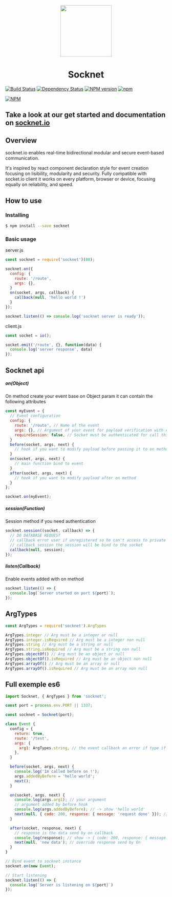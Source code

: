 [socket-io]: https://socket.io

<div align="center">
<img
  width="160px"
  src="https://image.ibb.co/c11zDk/logo_leo.png">
</div>

<h1 align="center">Socknet</h1>

[![Build Status](https://travis-ci.org/leon3s/socknet.svg?branch=master)](https://travis-ci.org/leon3s/socknet)
[![Dependency Status](https://david-dm.org/leon3s/socknet.svg)](https://david-dm.org/leon3s/socknet.svg)
[![NPM version](https://badge.fury.io/js/socknet.svg)](https://www.npmjs.com/package/socknet)
[![npm](https://img.shields.io/npm/dt/socknet.svg)]()

[![NPM](https://nodei.co/npm/socknet.png)](https://nodei.co/npm/socknet/)

## Take a look at our get started and documentation on [socknet.io](http://socknet.io)

## Overview
socknet.io enables real-time bidirectional modular and secure event-based communication.

It&apos;s inspired by react component declaration style for event creation focusing on lisibility, modularity and security.
Fully compatible with socket.io client it works on every platform,
  browser or device, focusing equally on reliability, and speed.


## How to use

### Installing
```sh
$ npm install --save socknet
```

### Basic usage
server.js
```js
const socknet = require('socknet')(80);

socknet.on({
  config: {
    route: '/route',
    args: {},
  }
  on(socket, args, callback) {
    callback(null, 'hello world !')
  }
});

socknet.listen(() => console.log('socknet server is ready'));
```
client.js
```js
const socket = io();

socket.emit('/route', {}, function(data) {
  console.log('server response', data)
});
```

## Socknet api

##### on(Object)

On method create your event base on Object param it can contain the following attributes

```js
const myEvent = {
  // Event configuration
  config: {
    route: '/route', // Name of the event
    args: {}, // Argument of your event for payload verification with ArgTypes
    requireSession: false, // Socket must be authenticated for call this event
  }
  before(socket, args, next) {
    // hook if you want to modify payload before passing it to on method
  }
  on(socket, args, next) {
    // main function bind to event
  }
  after(socket, args, next) {
    // hook if you want to modify payload after on method
  }
};

socknet.on(myEvent);
```

##### session(Function)
Session method if you need authentication
```js
socknet.session((socket, callback) => {
  // DO DATABASE REQUEST
  // callback error user if unregistered so he can't access to private event
  // callback session the session will be bind to the socket
  callback(null, session);
});
```

##### listen(Callback)
Enable events added with on method
```js
socknet.listen(() => {
  console.log(`Server started on port ${port}`);
});
```

## ArgTypes

```js
const ArgTypes = require('socknet').ArgTypes

ArgTypes.integer // Arg must be a integer or null
ArgTypes.integer.isRequired // Arg must be a integer non null
ArgTypes.string // Arg must be a string or null
ArgTypes.string.isRequired // Arg must be a string non null
ArgTypes.objectOf() // Arg must be an object or null
ArgTypes.objectOf().isRequired // Arg must be an object non null
ArgTypes.arrayOf() // Arg must be an array or null
ArgTypes.arrayOf().isRequired // Arg must be an array non null
```

## Full exemple es6
```js
import Socknet, { ArgTypes } from 'socknet';

const port = process.env.PORT || 1337;

const socknet = Socknet(port);

class Event {
  config = {
    return: true,
    route: '/test',
    args: {
      arg1: ArgTypes.string, // the event callback an error if type if not a string null or undefined
    },
  }

  before(socket, args, next) {
    console.log('Im called before on !');
    args.addedByBefore = 'hello world';
    next();
  }

  on(socket, args, next) {
    console.log(args.arg1); // your argument
    // argument added by before hook
    console.log(args.addedByBefore); // -> show 'hello world'
    next(null, { code: 200, response: { message: 'request done' }}); // your response
  }

  after(socket, response, next) {
    // response is the data send by on callback
    console.log(response); // show -> { code: 200, response: { message: 'request done' }}
    next(null, 'new data'); // override response send by On
  }
}

// Bind event to socknet instance
socknet.on(new Event);

// Start listening
socknet.listen(() => {
  console.log(`Server is listening on ${port}`)
});
```
